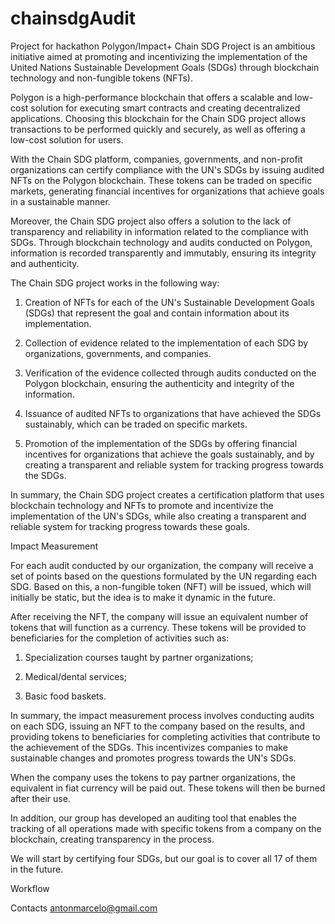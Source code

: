 # chainsdgAudit
Project for hackathon Polygon/Impact+
Chain SDG Project is an ambitious initiative aimed at promoting and incentivizing the implementation of the United Nations Sustainable Development Goals (SDGs) through blockchain technology and non-fungible tokens (NFTs).

Polygon is a high-performance blockchain that offers a scalable and low-cost solution for executing smart contracts and creating decentralized applications. Choosing this blockchain for the Chain SDG project allows transactions to be performed quickly and securely, as well as offering a low-cost solution for users.

With the Chain SDG platform, companies, governments, and non-profit organizations can certify compliance with the UN's SDGs by issuing audited NFTs on the Polygon blockchain. These tokens can be traded on specific markets, generating financial incentives for organizations that achieve goals in a sustainable manner.

Moreover, the Chain SDG project also offers a solution to the lack of transparency and reliability in information related to the compliance with SDGs. Through blockchain technology and audits conducted on Polygon, information is recorded transparently and immutably, ensuring its integrity and authenticity.



The Chain SDG project works in the following way:

1. Creation of NFTs for each of the UN's Sustainable Development Goals (SDGs) that represent the goal and contain information about its implementation.

2. Collection of evidence related to the implementation of each SDG by organizations, governments, and companies.

3. Verification of the evidence collected through audits conducted on the Polygon blockchain, ensuring the authenticity and integrity of the information.

4. Issuance of audited NFTs to organizations that have achieved the SDGs sustainably, which can be traded on specific markets.

5. Promotion of the implementation of the SDGs by offering financial incentives for organizations that achieve the goals sustainably, and by creating a transparent and reliable system for tracking progress towards the SDGs.

In summary, the Chain SDG project creates a certification platform that uses blockchain technology and NFTs to promote and incentivize the implementation of the UN's SDGs, while also creating a transparent and reliable system for tracking progress towards these goals.


Impact Measurement

For each audit conducted by our organization, the company will receive a set of points based on the questions formulated by the UN regarding each SDG. Based on this, a non-fungible token (NFT) will be issued, which will initially be static, but the idea is to make it dynamic in the future.

After receiving the NFT, the company will issue an equivalent number of tokens that will function as a currency. These tokens will be provided to beneficiaries for the completion of activities such as:

1. Specialization courses taught by partner organizations;

2. Medical/dental services;

3. Basic food baskets.

In summary, the impact measurement process involves conducting audits on each SDG, issuing an NFT to the company based on the results, and providing tokens to beneficiaries for completing activities that contribute to the achievement of the SDGs. This incentivizes companies to make sustainable changes and promotes progress towards the UN's SDGs.

When the company uses the tokens to pay partner organizations, the equivalent in fiat currency will be paid out. These tokens will then be burned after their use.

In addition, our group has developed an auditing tool that enables the tracking of all operations made with specific tokens from a company on the blockchain, creating transparency in the process.

We will start by certifying four SDGs, but our goal is to cover all 17 of them in the future.

Workflow



Contacts antonmarcelo@gmail.com
